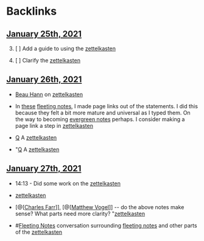 
# Backlinks
## [January 25th, 2021](<January 25th, 2021.md>)
3. [ ] Add a guide to using the [zettelkasten](<zettelkasten.md>)

12. [ ] Clarify the [zettelkasten](<zettelkasten.md>)

## [January 26th, 2021](<January 26th, 2021.md>)
- [Beau Hann](<Beau Hann.md>) on [zettelkasten](<zettelkasten.md>)

- In [these](((PmZ_NjkFA))) [fleeting notes](<fleeting notes.md>), I made page links out of the statements. I did this because they felt a bit more mature and universal as I typed them. On the way to becoming [evergreen notes](<evergreen notes.md>) perhaps. I consider making a page link a step in [zettelkasten](<zettelkasten.md>)

- [Q](<Q.md>) A [zettelkasten](<zettelkasten.md>)

- "[Q](<Q.md>) A [zettelkasten](<zettelkasten.md>)

## [January 27th, 2021](<January 27th, 2021.md>)
- 14:13 - Did some work on the [zettelkasten](<zettelkasten.md>)

- [zettelkasten](<zettelkasten.md>)

- [@[[Charles Farr](<@[[Charles Farr.md>)]], [@[[Matthew Vogel](<@[[Matthew Vogel.md>)]] -- do the above notes make sense? What parts need more clarity? "[zettelkasten](<zettelkasten.md>)

- #[Fleeting Notes](<Fleeting Notes.md>) conversation surrounding [fleeting notes](<fleeting notes.md>) and other parts of the [zettelkasten](<zettelkasten.md>)

